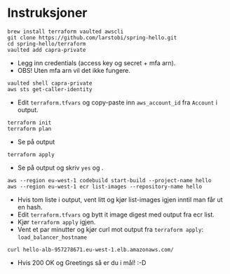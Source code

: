 Instruksjoner
=============
```
brew install terraform vaulted awscli
git clone https://github.com/larstobi/spring-hello.git
cd spring-hello/terraform
vaulted add capra-private
```
* Legg inn credentials (access key og secret + mfa arn).
* OBS! Uten mfa arn vil det ikke fungere.
```
vaulted shell capra-private
aws sts get-caller-identity
```
* Edit `terraform.tfvars` og copy-paste inn `aws_account_id` fra `Account` i output.

```
terraform init
terraform plan
```
* Se på output
```
terraform apply 
```
* Se på output og skriv `yes` og <enter>.
```
aws --region eu-west-1 codebuild start-build --project-name hello
aws --region eu-west-1 ecr list-images --repository-name hello
```
* Hvis tom liste i output, vent litt og kjør list-images igjen inntil man får ut en hash.
* Edit `terraform.tfvars` og bytt it image digest med output fra ecr list.
* Kjør `terraform apply` igjen.
* Vent et par minutter og kjør curl mot output fra `terraform apply`: `load_balancer_hostname`
```
curl hello-alb-957278671.eu-west-1.elb.amazonaws.com/
```
* Hvis 200 OK og Greetings så er du i mål! :-D
